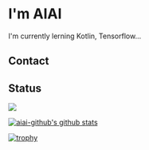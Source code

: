 # I'm AIAI 
I'm currently lerning Kotlin, Tensorflow...

## Contact

## Status
![](https://github-profile-summary-cards.vercel.app/api/cards/profile-details?username=aiai-github&theme=default)

[![aiai-github's github stats](https://github-readme-stats.vercel.app/api?username=aiai-github&hide=contribs&count_private=true&show_icons=true&theme=default)](https://github.com/aiai-github/)

[![trophy](https://github-profile-trophy.vercel.app/?username=aiai-github&theme=flat)](https://github.com/aiai-github/github-profile-trophy)
